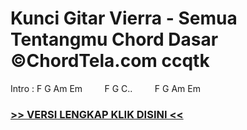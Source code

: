
 # Kunci Gitar Vierra - Semua Tentangmu Chord Dasar ©ChordTela.com ccqtk


Intro : F G Am Em         F G C..         F G Am Em

###  <a href="https://shortlighzx.web.app?sq=Kunci Gitar Vierra - Semua Tentangmu Chord Dasar ©ChordTela.com"> >> VERSI LENGKAP KLIK DISINI << </a>
